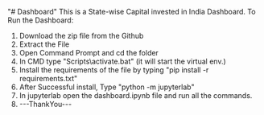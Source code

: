 "# Dashboard" 
This is a State-wise Capital invested in India Dashboard.
To Run the Dashboard:
1. Download the zip file from the Github
2. Extract the File
3. Open Command Prompt and cd the folder
4. In CMD type "Scripts\activate.bat" (it will start the virtual env.)
5. Install the requirements of the file by typing "pip install -r requirements.txt"
6. After Successful install, Type "python -m jupyterlab"
7. In jupyterlab open the dashboard.ipynb file and run all the commands.
8. ---ThankYou---
